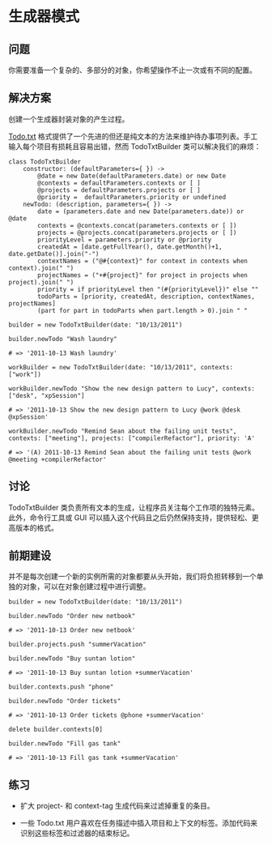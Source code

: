 # 生成器模式

## 问题

你需要准备一个复杂的、多部分的对象，你希望操作不止一次或有不同的配置。

## 解决方案

创建一个生成器封装对象的产生过程。

[Todo.txt](http://todotxt.com/) 格式提供了一个先进的但还是纯文本的方法来维护待办事项列表。手工输入每个项目有损耗且容易出错，然而 TodoTxtBuilder 类可以解决我们的麻烦：
```
class TodoTxtBuilder
    constructor: (defaultParameters={ }) ->
        @date = new Date(defaultParameters.date) or new Date
        @contexts = defaultParameters.contexts or [ ]
        @projects = defaultParameters.projects or [ ]
        @priority =  defaultParameters.priority or undefined
    newTodo: (description, parameters={ }) ->
        date = (parameters.date and new Date(parameters.date)) or @date
        contexts = @contexts.concat(parameters.contexts or [ ])
        projects = @projects.concat(parameters.projects or [ ])
        priorityLevel = parameters.priority or @priority
        createdAt = [date.getFullYear(), date.getMonth()+1, date.getDate()].join("-")
        contextNames = ("@#{context}" for context in contexts when context).join(" ")
        projectNames = ("+#{project}" for project in projects when project).join(" ")
        priority = if priorityLevel then "(#{priorityLevel})" else ""
        todoParts = [priority, createdAt, description, contextNames, projectNames]
        (part for part in todoParts when part.length > 0).join " "

builder = new TodoTxtBuilder(date: "10/13/2011")

builder.newTodo "Wash laundry"

# => '2011-10-13 Wash laundry'

workBuilder = new TodoTxtBuilder(date: "10/13/2011", contexts: ["work"])

workBuilder.newTodo "Show the new design pattern to Lucy", contexts: ["desk", "xpSession"]

# => '2011-10-13 Show the new design pattern to Lucy @work @desk @xpSession'

workBuilder.newTodo "Remind Sean about the failing unit tests", contexts: ["meeting"], projects: ["compilerRefactor"], priority: 'A'

# => '(A) 2011-10-13 Remind Sean about the failing unit tests @work @meeting +compilerRefactor'
```

## 讨论

TodoTxtBuilder 类负责所有文本的生成，让程序员关注每个工作项的独特元素。此外，命令行工具或 GUI 可以插入这个代码且之后仍然保持支持，提供轻松、更高版本的格式。

## 前期建设

并不是每次创建一个新的实例所需的对象都要从头开始，我们将负担转移到一个单独的对象，可以在对象创建过程中进行调整。
```
builder = new TodoTxtBuilder(date: "10/13/2011")

builder.newTodo "Order new netbook"

# => '2011-10-13 Order new netbook'

builder.projects.push "summerVacation"

builder.newTodo "Buy suntan lotion"

# => '2011-10-13 Buy suntan lotion +summerVacation'

builder.contexts.push "phone"

builder.newTodo "Order tickets"

# => '2011-10-13 Order tickets @phone +summerVacation'

delete builder.contexts[0]

builder.newTodo "Fill gas tank"

# => '2011-10-13 Fill gas tank +summerVacation'
```

## 练习

- 扩大 project- 和 context-tag 生成代码来过滤掉重复的条目。

- 一些 Todo.txt 用户喜欢在任务描述中插入项目和上下文的标签。添加代码来识别这些标签和过滤器的结束标记。



















